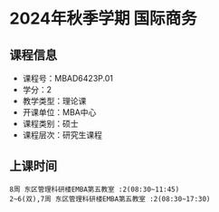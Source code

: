 # 2024年秋季学期 国际商务 






## 课程信息

- 课程号：MBAD6423P.01
- 学分：2
- 教学类型：理论课
- 开课单位：MBA中心
- 课程类别：硕士
- 课程层次：研究生课程

## 上课时间

```
8周 东区管理科研楼EMBA第五教室 :2(08:30~11:45)
2~6(双),7周 东区管理科研楼EMBA第五教室 :2(08:30~17:30)
```

